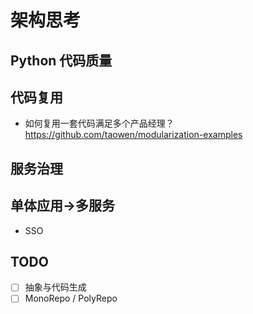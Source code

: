 # 架构思考

## Python 代码质量

## 代码复用

- 如何复用一套代码满足多个产品经理？ https://github.com/taowen/modularization-examples

## 服务治理

## 单体应用->多服务

- SSO

## TODO

- [ ] 抽象与代码生成
- [ ] MonoRepo / PolyRepo
